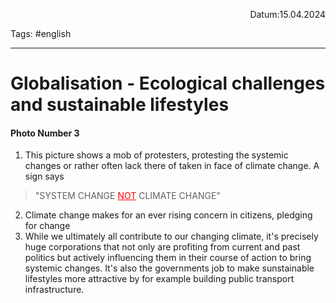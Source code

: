<p align="right">Datum:15.04.2024</p>

Tags: #english 

---

# Globalisation - Ecological challenges and sustainable lifestyles
#### Photo Number 3
1. This picture shows a mob of protesters, protesting the systemic changes or rather often lack there of taken in face of climate change. A sign says 
> "SYSTEM CHANGE <u style="color:red">NOT</u> CLIMATE CHANGE" 
2. Climate change makes for an ever rising concern in citizens, pledging for change
3. While we ultimately all contribute to our changing climate, it's precisely huge corporations that not only are profiting from current and past politics but actively influencing them in their course of action to bring systemic changes. It's also the governments job to make sunstainable lifestyles more attractive by for example building public transport infrastructure. 